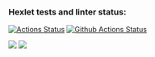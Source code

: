 ### Hexlet tests and linter status:
[![Actions Status](https://github.com/SvamiBog/python-project-50/actions/workflows/hexlet-check.yml/badge.svg)](https://github.com/SvamiBog/python-project-50/actions)
[![Github Actions Status](https://github.com/SvamiBog/python-project-50/workflows/Python%20CI/badge.svg)](https://github.com/SvamiBog/python-project-50/actions)

<a href="https://codeclimate.com/github/SvamiBog/python-project-50/maintainability"><img src="https://api.codeclimate.com/v1/badges/15004deb7affd813108a/maintainability" /></a>
<a href="https://codeclimate.com/github/SvamiBog/python-project-50/test_coverage"><img src="https://api.codeclimate.com/v1/badges/15004deb7affd813108a/test_coverage" /></a>


